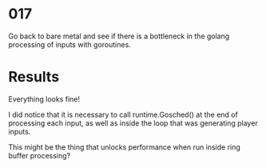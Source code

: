 # 017

Go back to bare metal and see if there is a bottleneck in the golang processing of inputs with goroutines.

# Results

Everything looks fine!

I did notice that it is necessary to call runtime.Gosched() at the end of processing each input, as well as inside the loop that was generating player inputs.

This might be the thing that unlocks performance when run inside ring buffer processing?
